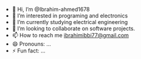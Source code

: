 - 👋 Hi, I’m @Ibrahim-ahmed1678
- 👀 I’m interested in programing and electronics
- 🌱 I’m currently studying electrical engineering
- 💞️ I’m looking to collaborate on software projects.
- 📫 How to reach me ibrahimibbi77@gmail.com
- 😄 Pronouns: ...
- ⚡ Fun fact: ...

<!---
Ibrahim-ahmed1678/Ibrahim-ahmed1678 is a ✨ special ✨ repository because its `README.md` (this file) appears on your GitHub profile.
You can click the Preview link to take a look at your changes.
--->
